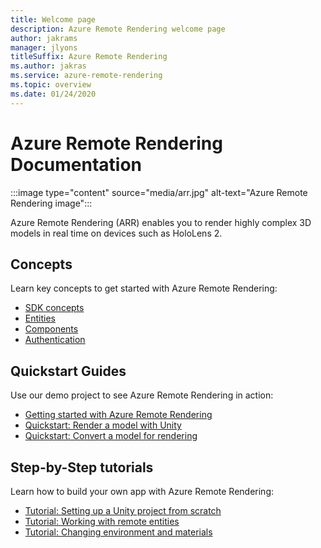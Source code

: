 ```yaml
---
title: Welcome page
description: Azure Remote Rendering welcome page
author: jakrams
manager: jlyons
titleSuffix: Azure Remote Rendering
ms.author: jakras
ms.service: azure-remote-rendering
ms.topic: overview
ms.date: 01/24/2020
---
```


# Azure Remote Rendering Documentation

:::image type="content" source="media/arr.jpg" alt-text="Azure Remote Rendering image":::

Azure Remote Rendering (ARR) enables you to render highly complex 3D models in real time on devices such as HoloLens 2.

## Concepts

Learn key concepts to get started with Azure Remote Rendering:

* [SDK concepts](concepts/sdk-concepts.md)
* [Entities](sdk/concepts-entities.md)
* [Components](sdk/concepts-components.md)
* [Authentication](azure/authentication.md)

## Quickstart Guides

Use our demo project to see Azure Remote Rendering in action:

* [Getting started with Azure Remote Rendering](quickstarts/getting-started.md)
* [Quickstart: Render a model with Unity](quickstarts/quickstart-render-model.md)
* [Quickstart: Convert a model for rendering](quickstarts/quickstart-convert-model.md)

## Step-by-Step tutorials

Learn how to build your own app with Azure Remote Rendering:

* [Tutorial: Setting up a Unity project from scratch](tutorials/tutorial-1-unity-project-setup.md)
* [Tutorial: Working with remote entities](tutorials/tutorial-2-working-with-remote-entities.md)
* [Tutorial: Changing environment and materials](tutorials/tutorial-3-changing-environment-and-materials.md)
